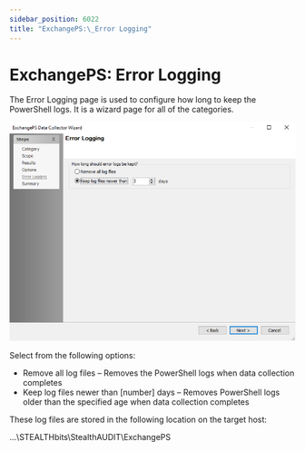 ```yaml
---
sidebar_position: 6022
title: "ExchangePS:\_Error Logging"
---
```


# ExchangePS: Error Logging

The Error Logging page is used to configure how long to keep the PowerShell logs. It is a wizard page for all of the categories.

![ExchangePS Data Collector Wizard Error Logging page](../../../../../../../static/images/AccessAnalyzer_12.0/Content/Resources/Images/EnterpriseAuditor/Admin/DataCollector/ExchangePS/ErrorLogging.png "ExchangePS Data Collector Wizard Error Logging page")

Select from the following options:

* Remove all log files – Removes the PowerShell logs when data collection completes
* Keep log files newer than [number] days – Removes PowerShell logs older than the specified age when data collection completes

These log files are stored in the following location on the target host:

…\STEALTHbits\StealthAUDIT\ExchangePS